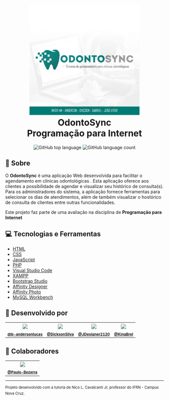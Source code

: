 <h1 align="center">
    <img alt="OdontoSync" src=".github/odonto.png" height="350px" />
    <br>OdontoSync<br/>
    Programação para Internet
</h1>

<p align="center">
  <img alt="GitHub top language" src="https://img.shields.io/github/languages/top/b-andersonlucas/OdontoSync?style=flat-square">
  <img alt="GitHub language count" src="https://img.shields.io/github/languages/count/b-andersonlucas/OdontoSync?style=flat-square">
</p>

## :bookmark: Sobre

O **OdontoSync** é uma aplicação Web desenvolvida para facilitar o agendamento em clínicas odontológicas . Esta aplicação oferece aos clientes a possibilidade de agendar e visualizar seu histórico de consulta(s). Para os administradores do sistema, a aplicação fornece ferramentas para selecionar os dias de atendimentos, além de também visualizar o hostórico de consulta de clientes entre outras funcionalidades.
  
Este projeto faz parte de uma avaliação na disciplina de **Programação para Internet**

## :computer: Tecnologias e Ferramentas

-  [HTML](https://developer.mozilla.org/pt-BR/docs/Web/HTML)
-  [CSS](https://developer.mozilla.org/pt-BR/docs/Web/CSS)
-  [JavaScript](https://developer.mozilla.org/pt-BR/docs/Web/JavaScript)
-  [PHP](https://www.php.net/manual/pt_BR/intro-whatis.php)
-  [Visual Studio Code](https://code.visualstudio.com/)
-  [XAMPP](https://www.apachefriends.org/pt_br/index.html)
-  [Bootstrap Studio](https://bootstrapstudio.io/)
-  [Affinity Designer](https://affinity.serif.com/pt-br/designer/)
-  [Affinity Photo](https://affinity.serif.com/pt-br/photo/)
-  [MySQL Workbench](https://www.mysql.com/products/workbench/)

## :walking: Desenvolvido por

<table style="width:100%; aling=center;">
  <tr>
    <th><img src="https://avatars.githubusercontent.com/u/54744035?s=460&u=be714d564a8633e103373e53a9dd66d253e72a1d&v=4" width="125"><br><sub><a href="https://github.com/b-andersonlucas">@b-andersonlucas</a></sub></th>
    <th><img src="https://avatars.githubusercontent.com/u/43281367?s=460&u=c0b55ab598bc1556069d849e5c59a9f471c15bda&v=4" width="125"><br><sub><a href="https://github.com/DicksonSilva">@DicksonSilva</a></sub></th>
    <th><img src="https://avatars.githubusercontent.com/u/77176137?s=460&v=4" width="125"><br><sub><a href="https://github.com/JDesigner2120">@JDesigner2120</a></sub></th>
    <th><img src="https://avatars.githubusercontent.com/u/43281182?s=460&u=f780dfd34a09a82907bb12a7b795d37b045775e2&v=4" width="125"><br><sub><a href="https://github.com/KingBrel">@KingBrel</a></sub></th>
  </tr>
</table>

## :wave: Colaboradores
<table style="width:100%; aling=center;">
  <tr>
    <th><img src="https://avatars.githubusercontent.com/u/43281474?s=460&u=82231ae32579868fd4a4f34ff6e472022b6ca7c2&v=4" width="125"><br><sub><a href="https://github.com/Paulo-Bezerra">@Paulo-Bezerra</a></sub></th>
  </tr>
</table>

---
<sup>Projeto desenvolvido com a tutoria de Nico L. Cavalcanti Jr, professor do IFRN - Campus Nova Cruz.</sup>
